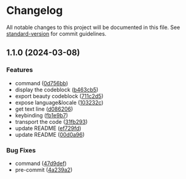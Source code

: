 # Changelog

All notable changes to this project will be documented in this file. See [standard-version](https://github.com/conventional-changelog/standard-version) for commit guidelines.

## 1.1.0 (2024-03-08)


### Features

* command ([0d756bb](https://github.com/newObjectccc/beautyCode/commit/0d756bbc52e7be61698020a1a7e15ac249aa66f8))
* display the codeblock ([b463cb5](https://github.com/newObjectccc/beautyCode/commit/b463cb5632fe3803fed538f9df6d1d319f886a5b))
* export beauty codeblock ([711c2d5](https://github.com/newObjectccc/beautyCode/commit/711c2d504c5708d38ec5fac1f649804024c40a94))
* expose language&locale ([103232c](https://github.com/newObjectccc/beautyCode/commit/103232cf282ad20d200bae035a269f09019092af))
* get text line ([d086206](https://github.com/newObjectccc/beautyCode/commit/d0862067727b26ce0cf1a755dfdac81e801483de))
* keybinding ([fb1e9b7](https://github.com/newObjectccc/beautyCode/commit/fb1e9b76093d882f54de7b50cd66e940e79a068b))
* transport the code ([31fb293](https://github.com/newObjectccc/beautyCode/commit/31fb293c54e3afbe0fbaa5ffe839a600488df4e2))
* update README ([ef729fd](https://github.com/newObjectccc/beautyCode/commit/ef729fd5cecfd7f30d71914c99cfa8596c85b22a))
* update README ([00d0a96](https://github.com/newObjectccc/beautyCode/commit/00d0a96efdd2d6b61aeaf37ddf429cd5fd2c649c))


### Bug Fixes

* command ([47d9def](https://github.com/newObjectccc/beautyCode/commit/47d9def3526c5736cf4ce6827ab815e7fe73964d))
* pre-commit ([4a239a2](https://github.com/newObjectccc/beautyCode/commit/4a239a28b3ae548fe6c0550ed9f5334ba72985d3))
